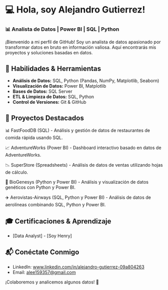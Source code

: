 # 💻 Hola, soy Alejandro Gutierrez!

### 📊 Analista de Datos | Power BI | SQL | Python

¡Bienvenido a mi perfil de GitHub! Soy un analista de datos apasionado por transformar datos en bruto en información valiosa. Aquí encontrarás mis proyectos y soluciones basadas en datos.

## 🚀 Habilidades & Herramientas
- **Análisis de Datos:** SQL, Python (Pandas, NumPy, Matplotlib, Seaborn)
- **Visualización de Datos:** Power BI, Matplotlib
- **Bases de Datos:** SQL Server
- **ETL & Limpieza de Datos:** SQL, Python
- **Control de Versiones:** Git & GitHub

## 📂 Proyectos Destacados

📊 FastFoodDB (SQL) - Análisis y gestión de datos de restaurantes de comida rápida usando SQL.

📈 AdventureWorks (Power BI) - Dashboard interactivo basado en datos de AdventureWorks.

📉 SuperStore (Spreadsheets) - Análisis de datos de ventas utilizando hojas de cálculo.

🧬 BioGenesys (Python y Power BI) - Análisis y visualización de datos genéticos con Python y Power BI.

✈️ Aerovistas-Airways (SQL, Python y Power BI) - Análisis de datos de aerolíneas combinando SQL, Python y Power BI.

## 🎓 Certificaciones & Aprendizaje
- [Data Analyst] - [Soy Henry]

## 📬 Conéctate Conmigo
- LinkedIn: www.linkedin.com/in/alejandro-gutierrez-09a804263
- Email: alee159357@gmail.com

¡Colaboremos y analicemos algunos datos! 🚀

